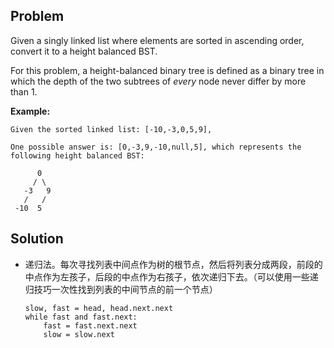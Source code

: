 ## Problem

Given a singly linked list where elements are sorted in ascending order, convert it to a height balanced BST.

For this problem, a height-balanced binary tree is defined as a binary tree in which the depth of the two subtrees of *every* node never differ by more than 1.

**Example:**

```
Given the sorted linked list: [-10,-3,0,5,9],

One possible answer is: [0,-3,9,-10,null,5], which represents the following height balanced BST:

      0
     / \
   -3   9
   /   /
 -10  5
```

 

## Solution

* 递归法。每次寻找列表中间点作为树的根节点，然后将列表分成两段，前段的中点作为左孩子，后段的中点作为右孩子，依次递归下去。（可以使用一些递归技巧一次性找到列表的中间节点的前一个节点）

  ```
  slow, fast = head, head.next.next
  while fast and fast.next:
      fast = fast.next.next
      slow = slow.next
  ```

  